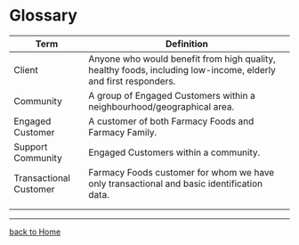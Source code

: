 # Glossary

| Term                   | Definition                                                   |
| ---------------------- | ------------------------------------------------------------ |
| Client                 | Anyone who would benefit from high quality, healthy foods, including low-income, elderly and first responders. |
| Community              | A group of Engaged Customers within a neighbourhood/geographical area. |
| Engaged Customer       | A customer of both Farmacy Foods and Farmacy Family.         |
| Support Community      | Engaged Customers within a community.                        |
| Transactional Customer | Farmacy Foods customer for whom we have only transactional and basic identification data. |
|                        |                                                              |
|                        |                                                              |



------

[back to Home](README.md)
